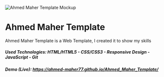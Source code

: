![Ahmed Maher Template Mockup](https://github.com/Ahmed-Maher77/Ahmed_Maher_Template/assets/112467034/5b57bf7d-895d-4e41-98d4-4f179f51ab40)

# Ahmed Maher Template 
Ahmed Maher Template is a Web Template, I created it to show my skills

##### Used Technologies: HTML/HTML5 - CSS/CSS3 - Responsive Design - JavaScript - Git
##### Demo (Live): https://ahmed-maher77.github.io/Ahmed_Maher_Template/
